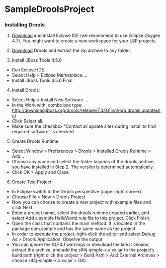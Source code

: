 # SampleDroolsProject

### Installing Drools

1. [Download](https://www.eclipse.org/downloads/) and install Eclipse IDE (we recommend to use Eclipse Oxygen 4.7). You might want to create a new workspace for your LSP projects.

2. [Download](https://download.jboss.org/drools/release/7.3.0.Final/drools-distribution-7.3.0.Final.zip) Drools and extract the zip archive to any folder.

3. Install JBoss Tools 4.5.0

* Run Eclipse IDE.
* Select Help > Eclipse Marketplace….
* Install JBoss Tools 4.5.0.Final
    
4. Install Drools:

* Select Help > Install New Software….
* In the Work with: combo box type: http://download.jboss.org/drools/release/7.3.0.Final/org.drools.updatesite/
* Click Select all.
* Make sure the checkbox “Contact all update sites during install to find required software” is checked.

5. Create Drools Runtime:

* Select Window > Preferences > Drools > Installed Drools Runtime > Add… .
* Choose any name and select the folder binaries of the drools archive, you have installed in Step 2. The version is determined automatically.
* Click OK > Apply and Close

6. Create Test Project

* In Eclipse switch to the Drools perspective (upper right corner).
* Choose File > New > Drools Project
* Now you can choose to create a new project with example files and click Next.
* Enter a project name, select the drools runtime created earlier, and select Add a sample HelloWorld rule file to this project. Click Finish.
* Open the class that contains the main method. It is located in the package com.sample and has the same name as the project.
* In order to execute the project, right-click the editor and select Debug As > Drools Application. Observe the output
* You can ignore the SLF4J warnings or download the latest version, extract the archive, and add the slf4j-simple-x.x.xx.jar to the project’s build path (right click the project > Build Path > Add External Archives > choose slf4j-simple-x.x.xx.jar > OK).
